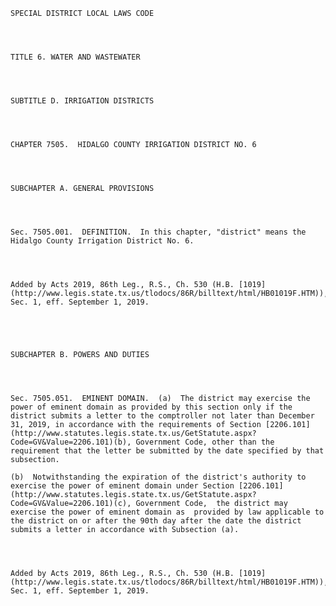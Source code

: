 ﻿
    
    
    	
    					
    
    
    SPECIAL DISTRICT LOCAL LAWS CODE
    
      
    
    
    TITLE 6. WATER AND WASTEWATER
    
      
    
    
    SUBTITLE D. IRRIGATION DISTRICTS
    
      
    
    
    CHAPTER 7505.  HIDALGO COUNTY IRRIGATION DISTRICT NO. 6
    
      
    
    
    SUBCHAPTER A. GENERAL PROVISIONS
    
      
    
    
    Sec. 7505.001.  DEFINITION.  In this chapter, "district" means the Hidalgo County Irrigation District No. 6.
    
    
    
    
    Added by Acts 2019, 86th Leg., R.S., Ch. 530 (H.B. [1019](http://www.legis.state.tx.us/tlodocs/86R/billtext/html/HB01019F.HTM)), Sec. 1, eff. September 1, 2019.
    
    
    
    
    
    SUBCHAPTER B. POWERS AND DUTIES
    
      
    
    
    Sec. 7505.051.  EMINENT DOMAIN.  (a)  The district may exercise the power of eminent domain as provided by this section only if the district submits a letter to the comptroller not later than December 31, 2019, in accordance with the requirements of Section [2206.101](http://www.statutes.legis.state.tx.us/GetStatute.aspx?Code=GV&Value=2206.101)(b), Government Code, other than the requirement that the letter be submitted by the date specified by that subsection.
    
    (b)  Notwithstanding the expiration of the district's authority to exercise the power of eminent domain under Section [2206.101](http://www.statutes.legis.state.tx.us/GetStatute.aspx?Code=GV&Value=2206.101)(c), Government Code,  the district may exercise the power of eminent domain as  provided by law applicable to the district on or after the 90th day after the date the district submits a letter in accordance with Subsection (a).
    
    
    
    
    Added by Acts 2019, 86th Leg., R.S., Ch. 530 (H.B. [1019](http://www.legis.state.tx.us/tlodocs/86R/billtext/html/HB01019F.HTM)), Sec. 1, eff. September 1, 2019.
    
    
    
    
    				
